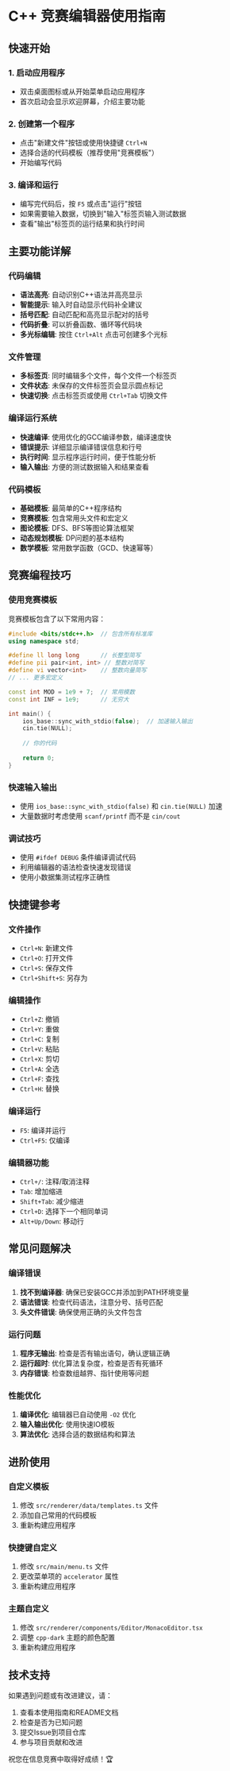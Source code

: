# C++ 竞赛编辑器使用指南

## 快速开始

### 1. 启动应用程序
- 双击桌面图标或从开始菜单启动应用程序
- 首次启动会显示欢迎屏幕，介绍主要功能

### 2. 创建第一个程序
- 点击"新建文件"按钮或使用快捷键 `Ctrl+N`
- 选择合适的代码模板（推荐使用"竞赛模板"）
- 开始编写代码

### 3. 编译和运行
- 编写完代码后，按 `F5` 或点击"运行"按钮
- 如果需要输入数据，切换到"输入"标签页输入测试数据
- 查看"输出"标签页的运行结果和执行时间

## 主要功能详解

### 代码编辑
- **语法高亮**: 自动识别C++语法并高亮显示
- **智能提示**: 输入时自动显示代码补全建议
- **括号匹配**: 自动匹配和高亮显示配对的括号
- **代码折叠**: 可以折叠函数、循环等代码块
- **多光标编辑**: 按住 `Ctrl+Alt` 点击可创建多个光标

### 文件管理
- **多标签页**: 同时编辑多个文件，每个文件一个标签页
- **文件状态**: 未保存的文件标签页会显示圆点标记
- **快速切换**: 点击标签页或使用 `Ctrl+Tab` 切换文件

### 编译运行系统
- **快速编译**: 使用优化的GCC编译参数，编译速度快
- **错误提示**: 详细显示编译错误信息和行号
- **执行时间**: 显示程序运行时间，便于性能分析
- **输入输出**: 方便的测试数据输入和结果查看

### 代码模板
- **基础模板**: 最简单的C++程序结构
- **竞赛模板**: 包含常用头文件和宏定义
- **图论模板**: DFS、BFS等图论算法框架
- **动态规划模板**: DP问题的基本结构
- **数学模板**: 常用数学函数（GCD、快速幂等）

## 竞赛编程技巧

### 使用竞赛模板
竞赛模板包含了以下常用内容：
```cpp
#include <bits/stdc++.h>  // 包含所有标准库
using namespace std;

#define ll long long      // 长整型简写
#define pii pair<int, int> // 整数对简写
#define vi vector<int>    // 整数向量简写
// ... 更多宏定义

const int MOD = 1e9 + 7;  // 常用模数
const int INF = 1e9;      // 无穷大

int main() {
    ios_base::sync_with_stdio(false);  // 加速输入输出
    cin.tie(NULL);
    
    // 你的代码
    
    return 0;
}
```

### 快速输入输出
- 使用 `ios_base::sync_with_stdio(false)` 和 `cin.tie(NULL)` 加速
- 大量数据时考虑使用 `scanf/printf` 而不是 `cin/cout`

### 调试技巧
- 使用 `#ifdef DEBUG` 条件编译调试代码
- 利用编辑器的语法检查快速发现错误
- 使用小数据集测试程序正确性

## 快捷键参考

### 文件操作
- `Ctrl+N`: 新建文件
- `Ctrl+O`: 打开文件
- `Ctrl+S`: 保存文件
- `Ctrl+Shift+S`: 另存为

### 编辑操作
- `Ctrl+Z`: 撤销
- `Ctrl+Y`: 重做
- `Ctrl+C`: 复制
- `Ctrl+V`: 粘贴
- `Ctrl+X`: 剪切
- `Ctrl+A`: 全选
- `Ctrl+F`: 查找
- `Ctrl+H`: 替换

### 编译运行
- `F5`: 编译并运行
- `Ctrl+F5`: 仅编译

### 编辑器功能
- `Ctrl+/`: 注释/取消注释
- `Tab`: 增加缩进
- `Shift+Tab`: 减少缩进
- `Ctrl+D`: 选择下一个相同单词
- `Alt+Up/Down`: 移动行

## 常见问题解决

### 编译错误
1. **找不到编译器**: 确保已安装GCC并添加到PATH环境变量
2. **语法错误**: 检查代码语法，注意分号、括号匹配
3. **头文件错误**: 确保使用正确的头文件包含

### 运行问题
1. **程序无输出**: 检查是否有输出语句，确认逻辑正确
2. **运行超时**: 优化算法复杂度，检查是否有死循环
3. **内存错误**: 检查数组越界、指针使用等问题

### 性能优化
1. **编译优化**: 编辑器已自动使用 `-O2` 优化
2. **输入输出优化**: 使用快速IO模板
3. **算法优化**: 选择合适的数据结构和算法

## 进阶使用

### 自定义模板
1. 修改 `src/renderer/data/templates.ts` 文件
2. 添加自己常用的代码模板
3. 重新构建应用程序

### 快捷键自定义
1. 修改 `src/main/menu.ts` 文件
2. 更改菜单项的 `accelerator` 属性
3. 重新构建应用程序

### 主题自定义
1. 修改 `src/renderer/components/Editor/MonacoEditor.tsx`
2. 调整 `cpp-dark` 主题的颜色配置
3. 重新构建应用程序

## 技术支持

如果遇到问题或有改进建议，请：
1. 查看本使用指南和README文档
2. 检查是否为已知问题
3. 提交Issue到项目仓库
4. 参与项目贡献和改进

祝您在信息竞赛中取得好成绩！🏆
